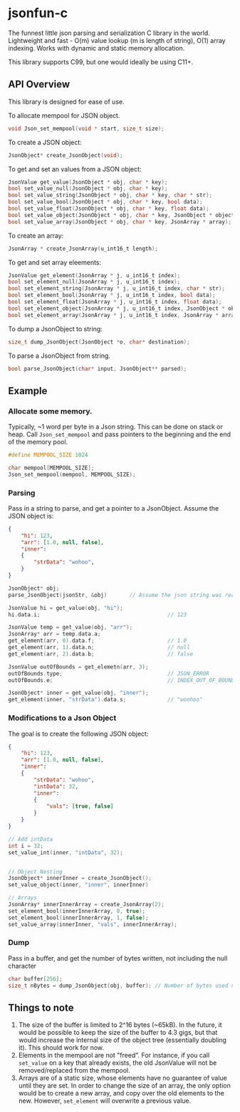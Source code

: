 # jsonfun-c

The funnest little json parsing and serialization C library in the world. Lightweight and fast - O(m) value lookup 
(m is length of string), O(1) array indexing. Works with dynamic and static memory allocation. 

This library supports C99, but one would ideally be using C11+.

## API Overview
This library is designed for ease of use.

To allocate mempool for JSON object.
```C
void Json_set_mempool(void * start, size_t size);
```

To create a JSON object:
```C
JsonObject* create_JsonObject(void);
```

To get and set an values from a JSON object:
```C
JsonValue get_value(JsonObject * obj, char * key);
bool set_value_null(JsonObject * obj, char * key);
bool set_value_string(JsonObject * obj, char * key, char * str);
bool set_value_bool(JsonObject * obj, char * key, bool data);
bool set_value_float(JsonObject * obj, char * key, float data);
bool set_value_object(JsonObject * obj, char * key, JsonObject * object);
bool set_value_array(JsonObject * obj, char * key, JsonArray * array);
```

To create an array:
```C
JsonArray * create_JsonArray(u_int16_t length);
```

To get and set array eleements:
```C
JsonValue get_element(JsonArray * j, u_int16_t index);
bool set_element_null(JsonArray * j, u_int16_t index);
bool set_element_string(JsonArray * j, u_int16_t index, char * str);
bool set_element_bool(JsonArray * j, u_int16_t index, bool data);
bool set_element_float(JsonArray * j, u_int16_t index, float data);
bool set_element_object(JsonArray * j, u_int16_t index, JsonObject * object);
bool set_element_array(JsonArray * j, u_int16_t index, JsonArray * array);
```

To dump a JsonObject to string:
```C
size_t dump_JsonObject(JsonObject *o, char* destination);
```

To parse a JsonObject from string.
```C
bool parse_JsonObject(char* input, JsonObject** parsed);
```

## Example
### Allocate some memory.

Typically, ~1 word per byte in a Json string. This can be done on stack or heap. Call `Json_set_mempool` and pass pointers to the beginning and the end of the memory pool.

```C
#define MEMPOOL_SIZE 1024

char mempool[MEMPOOL_SIZE];
Json_set_mempool(mempool, MEMPOOL_SIZE);
```

### Parsing
Pass in a string to parse, and get a pointer to a JsonObject.
Assume the JSON object is:
```JSON
{
    "hi": 123,
    "arr": [1.0, null, false],
    "inner": 
    {
        "strData": "wohoo",
    }
}
```

```C
JsonObject* obj;
parse_JsonObject(jsonStr, &obj)       // Assume the json string was read. I.e. from a gile.

JsonValue hi = get_value(obj, "hi");
hi.data.i;                                        // 123

JsonValue temp = get_value(obj, "arr");
JsonArray* arr = temp.data.a;
get_element(arr, 0).data.f;                       // 1.0
get_element(arr, 1).data.n;                       // null
get_element(arr, 2).data.b;                       // false

JsonValue outOfBounds = get_elemetn(arr, 3);
outOfBounds.type;                                 // JSON_ERROR
outOfBounds.e;                                    // INDEX_OUT_OF_BOUNDS

JsonObject* inner = get_value(obj, "inner");
get_element(inner, "strData").data.s;             // "woohoo"
```

### Modifications to a Json Object
The goal is to create the following JSON object:
```JSON
{
    "hi": 123,
    "arr": [1.0, null, false],
    "inner": 
    {
        "strData": "wohoo",
        "intData": 32,
        "inner":
        {
            "vals": [true, false]     
        }
    }
}
```

```C
// Add intData
int i = 32;
set_value_int(inner, "intData", 32);


// Object Nesting
JsonObject* innerInner = create_JsonObject();
set_value_object(inner, "inner", innerInner)

// Arrays
JsonArray* innerInnerArray = create_JsonArray(2);
set_element_bool(innerInnerArray, 0, true);
set_element_bool(innerInnerArray, 1, false);
set_value_array(innerInner, "vals", innerInnerArray);
```

### Dump
Pass in a buffer, and get the number of bytes written, not including the null character
```C
char buffer[256];
size_t nBytes = dump_JsonObject(obj, buffer); // Number of bytes used not including null character.
```

## Things to note
1. The size of the buffer is limited to 2^16 bytes (~65kB). In the future, it would be possible to keep the size of the buffer to 4.3 gigs, but that would increase the internal size of the object tree (essentially doubling it). This should work for now.
2. Elements in the mempool are not "freed". For instance, if you call `set_value` on a key that already exists, the old JsonValue will not be removed/replaced from the mempool.
3. Arrays are of a static size, whose elements have no guarantee of value until they are set. In order to change the size of an array, the only option would be to create a new array, and copy over the old elements to the new. However, ```set_element``` will overwrite a previous value.